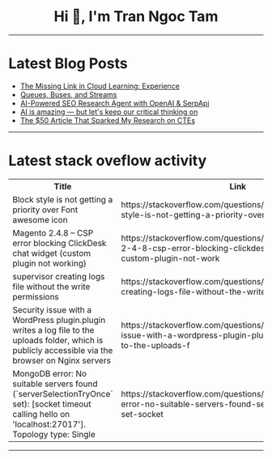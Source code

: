 <h1 align="center">Hi 👋, I'm Tran Ngoc Tam</h1>

---

# Latest Blog Posts 
<!-- BLOG-POST-LIST:START -->
- [The Missing Link in Cloud Learning: Experience](https://dev.to/yoga0022/the-missing-link-in-cloud-learning-experience-1ibk)
- [Queues, Buses, and Streams](https://dev.to/aws-builders/queues-buses-and-streams-49g2)
- [AI-Powered SEO Research Agent with OpenAI &amp; SerpApi](https://dev.to/james_collins/ai-powered-seo-research-agent-with-openai-serpapi-390g)
- [AI is amazing — but let&#39;s keep our critical thinking on](https://dev.to/shaman-apprentice/ai-is-amazing-but-lets-keep-our-critical-thinking-on-10b1)
- [The $50 Article That Sparked My Research on CTEs](https://dev.to/pascal_cescato_692b7a8a20/the-50-article-that-sparked-my-research-on-ctes-1e0j)
<!-- BLOG-POST-LIST:END -->

---

# Latest stack oveflow activity
<table>
  <tr><th>Title</th><th>Link</th></tr>
  <!-- STACKOVERFLOW:START --><tr><td>Block style is not getting a priority over Font awesome icon</td><td>https://stackoverflow.com/questions/79760805/block-style-is-not-getting-a-priority-over-font-awesome-icon</td></tr><tr><td>Magento 2.4.8 – CSP error blocking ClickDesk chat widget &lpar;custom plugin not working&rpar;</td><td>https://stackoverflow.com/questions/79760766/magento-2-4-8-csp-error-blocking-clickdesk-chat-widget-custom-plugin-not-work</td></tr><tr><td>supervisor creating logs file without the write permissions</td><td>https://stackoverflow.com/questions/79760608/supervisor-creating-logs-file-without-the-write-permissions</td></tr><tr><td>Security issue with a WordPress plugin.plugin writes a log file to the uploads folder, which is publicly accessible via the browser on Nginx servers</td><td>https://stackoverflow.com/questions/79760551/security-issue-with-a-wordpress-plugin-plugin-writes-a-log-file-to-the-uploads-f</td></tr><tr><td>MongoDB error: No suitable servers found &lpar;`serverSelectionTryOnce` set&rpar;: [socket timeout calling hello on &#39;localhost:27017&#39;]. Topology type: Single</td><td>https://stackoverflow.com/questions/79760382/mongodb-error-no-suitable-servers-found-serverselectiontryonce-set-socket</td></tr><!-- STACKOVERFLOW:END -->
</table>

---



